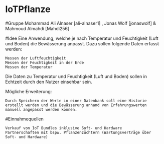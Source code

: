 # IoTPflanze

#Gruppe
Mohammad Ali Alnaser [ali-alnaser1] , Jonas Wolf [jonaswolf] & Mahmoud Almahdi [Mahdi256]

#Idee
Eine Anwendung, welche je nach Temperatur und Feuchtigkeit (Luft und Boden) die Bewässerung anpasst. Dazu sollen folgende Daten erfasst werden:

    Messen der Luftfeuchtigkeit
    Messen der Feuchtigkeit in der Erde
    Messen der Temperatur

Die Daten zu Temperatur und Feuchtigkeit (Luft und Boden) sollen in Echtzeit durch den Nutzer einsehbar sein.

Mögliche Erweiterung:

    Durch Speichern der Werte in einer Datenbank soll eine Historie erstellt werden und die Bewässerung anhand von Erfahrungswerten manuell angepasst werden können.

#Einnahmequellen

    Verkauf von IoT Bundles inklusive Soft- und Hardware
    Partnerschaften mit bspw. Pflanzenzüchtern (Wartungsverträge über Soft- und Hardware)

